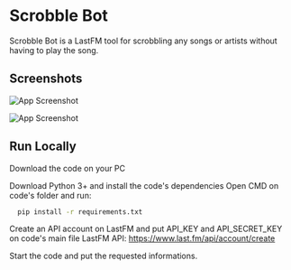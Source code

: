 
# Scrobble Bot

Scrobble Bot is a LastFM tool for scrobbling any songs or artists without having to play the song. 


## Screenshots

![App Screenshot](https://cdn.discordapp.com/attachments/1113994866330980442/1143612083531952169/image.png)

![App Screenshot](https://cdn.discordapp.com/attachments/1113994866330980442/1143612220878626846/image.png)


## Run Locally

Download the code on your PC

Download Python 3+ and install the code's dependencies
Open CMD on code's folder and run:
```bash
  pip install -r requirements.txt
```
Create an API account on LastFM and put API_KEY and API_SECRET_KEY on code's main file
LastFM API: https://www.last.fm/api/account/create

Start the code and put the requested informations.
